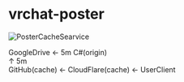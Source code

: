 # vrchat-poster
![PosterCacheSearvice](https://github.com/aijkl/vrchat-poster/workflows/PosterCacheSearvice/badge.svg)

GoogleDrive ← 5m  C#(origin)  
↑ 5m  
GitHub(cache)  ← CloudFlare(cache) ← UserClient
